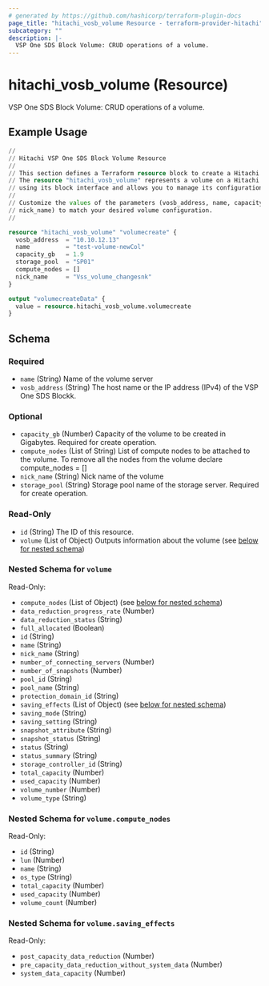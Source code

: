 ```yaml
---
# generated by https://github.com/hashicorp/terraform-plugin-docs
page_title: "hitachi_vosb_volume Resource - terraform-provider-hitachi"
subcategory: ""
description: |-
  VSP One SDS Block Volume: CRUD operations of a volume.
---
```


# hitachi_vosb_volume (Resource)

VSP One SDS Block Volume: CRUD operations of a volume.

## Example Usage

```terraform
//
// Hitachi VSP One SDS Block Volume Resource
//
// This section defines a Terraform resource block to create a Hitachi VSP One SDS Block volume.
// The resource "hitachi_vosb_volume" represents a volume on a Hitachi VSP One SDS Block
// using its block interface and allows you to manage its configuration using Terraform.
//
// Customize the values of the parameters (vosb_address, name, capacity_gb, storage_pool, compute_nodes,
// nick_name) to match your desired volume configuration.
//

resource "hitachi_vosb_volume" "volumecreate" {
  vosb_address  = "10.10.12.13"
  name          = "test-volume-newCol"
  capacity_gb   = 1.9
  storage_pool  = "SP01"
  compute_nodes = []
  nick_name     = "Vss_volume_changesnk"
}

output "volumecreateData" {
  value = resource.hitachi_vosb_volume.volumecreate
}
```

<!-- schema generated by tfplugindocs -->
## Schema

### Required

- `name` (String) Name of the volume server
- `vosb_address` (String) The host name or the IP address (IPv4) of the VSP One SDS Blockk.

### Optional

- `capacity_gb` (Number) Capacity of the volume to be created in Gigabytes. Required for create operation.
- `compute_nodes` (List of String) List of compute nodes to be attached to the volume. To remove all the nodes from the volume declare compute_nodes = []
- `nick_name` (String) Nick name of the volume
- `storage_pool` (String) Storage pool name of the storage server. Required for create operation.

### Read-Only

- `id` (String) The ID of this resource.
- `volume` (List of Object) Outputs information about the volume (see [below for nested schema](#nestedatt--volume))

<a id="nestedatt--volume"></a>
### Nested Schema for `volume`

Read-Only:

- `compute_nodes` (List of Object) (see [below for nested schema](#nestedobjatt--volume--compute_nodes))
- `data_reduction_progress_rate` (Number)
- `data_reduction_status` (String)
- `full_allocated` (Boolean)
- `id` (String)
- `name` (String)
- `nick_name` (String)
- `number_of_connecting_servers` (Number)
- `number_of_snapshots` (Number)
- `pool_id` (String)
- `pool_name` (String)
- `protection_domain_id` (String)
- `saving_effects` (List of Object) (see [below for nested schema](#nestedobjatt--volume--saving_effects))
- `saving_mode` (String)
- `saving_setting` (String)
- `snapshot_attribute` (String)
- `snapshot_status` (String)
- `status` (String)
- `status_summary` (String)
- `storage_controller_id` (String)
- `total_capacity` (Number)
- `used_capacity` (Number)
- `volume_number` (Number)
- `volume_type` (String)

<a id="nestedobjatt--volume--compute_nodes"></a>
### Nested Schema for `volume.compute_nodes`

Read-Only:

- `id` (String)
- `lun` (Number)
- `name` (String)
- `os_type` (String)
- `total_capacity` (Number)
- `used_capacity` (Number)
- `volume_count` (Number)


<a id="nestedobjatt--volume--saving_effects"></a>
### Nested Schema for `volume.saving_effects`

Read-Only:

- `post_capacity_data_reduction` (Number)
- `pre_capacity_data_reduction_without_system_data` (Number)
- `system_data_capacity` (Number)
